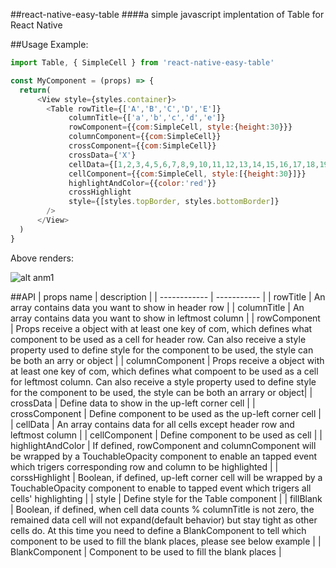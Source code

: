 ##react-native-easy-table
####a simple javascript implentation of Table for React Native

##Usage Example:
```javascript
import Table, { SimpleCell } from 'react-native-easy-table'

const MyComponent = (props) => {
  return(
      <View style={styles.container}>
        <Table rowTitle={['A','B','C','D','E']}
             columnTitle={['a','b','c','d','e']}
             rowComponent={{com:SimpleCell, style:{height:30}}}
             columnComponent={{com:SimpleCell}}
             crossComponent={{com:SimpleCell}}
             crossData={'X'}
             cellData={[1,2,3,4,5,6,7,8,9,10,11,12,13,14,15,16,17,18,19,20,21,22,23,24,25]}
             cellComponent={{com:SimpleCell, style:[{height:30}]}}
             highlightAndColor={{color:'red'}}
             crossHighlight
             style={[styles.topBorder, styles.bottomBorder]}
        />
      </View>
  )
}
```
Above renders:

![alt anm1](https://github.com/pandafeeder/react-native-easy-table/blob/master/screenshoot/QQ20170224-011233-HD.gif)


##API
| props name   | description |
| ------------ | ----------- |
| rowTitle     | An array contains data you want to show in header row |
| columnTitle  | An array contains data you want to show in leftmost column |
| rowComponent | Props receive a object with at least one key of com, which defines what component to be used as a cell for header row. Can also receive a style property used to define style for the component to be used, the style can be both an arry or object |
| columnComponent | Props receive a object with at least one key of com, which defines what compoent to be used as a cell for leftmost column. Can also receive a style property used to define style for the component to be used, the style can be both an arrary or object|
| crossData    | Define data to show in the up-left corner cell |
| crossComponent | Define component to be used as the up-left corner cell |
| cellData     | An array contains data for all cells except header row and leftmost column |
| cellComponent | Define component to be used as cell |
| highlightAndColor | If defined, rowComponent and columnComponent will be wrapped by a TouchableOpacity component to enable an tapped event which trigers corresponding row and column to be highlighted |
| corssHighlight | Boolean, if defined, up-left corner cell will be wrapped by a TouchableOpacity component to enable to tapped event which trigers all cells' highlighting |
| style | Define style for the Table component |
| fillBlank | Boolean, if defined, when cell data counts % columnTitle is not zero, the remained data cell will not expand(default behavior) but stay tight as other cells do. At this time you need to define a BlankComponent to tell which component to be used to fill the blank places, please see below example |
| BlankComponent | Component to be used to fill the blank places |
